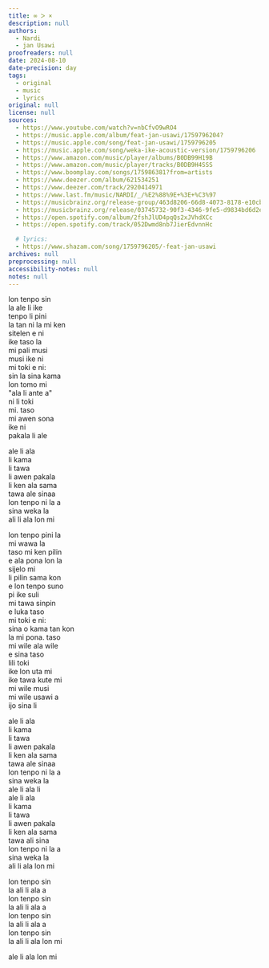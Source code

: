 ```yaml
---
title: ∞ ᐳ ×
description: null
authors:
  - Nardi
  - jan Usawi
proofreaders: null
date: 2024-08-10
date-precision: day
tags:
  - original
  - music
  - lyrics
original: null
license: null
sources:
  - https://www.youtube.com/watch?v=nbCfvO9wRO4
  - https://music.apple.com/album/feat-jan-usawi/1759796204?
  - https://music.apple.com/song/feat-jan-usawi/1759796205
  - https://music.apple.com/song/weka-ike-acoustic-version/1759796206
  - https://www.amazon.com/music/player/albums/B0DB99H19B
  - https://www.amazon.com/music/player/tracks/B0DB9H4SSS
  - https://www.boomplay.com/songs/175986381?from=artists
  - https://www.deezer.com/album/621534251
  - https://www.deezer.com/track/2920414971
  - https://www.last.fm/music/NARDI/_/%E2%88%9E+%3E+%C3%97
  - https://musicbrainz.org/release-group/463d8206-66d8-4073-8178-e10cbc0be21e
  - https://musicbrainz.org/release/03745732-90f3-4346-9fe5-d9834bd6d2e8
  - https://open.spotify.com/album/2fshJlUD4pqQs2xJVhdXCc
  - https://open.spotify.com/track/052Dwmd8nb7JierEdvnnHc

  # lyrics:
  - https://www.shazam.com/song/1759796205/-feat-jan-usawi
archives: null
preprocessing: null
accessibility-notes: null
notes: null
---
```


lon tenpo sin  \
la ale li ike  \
tenpo li pini  \
la tan ni la mi ken  \
sitelen e ni  \
ike taso la  \
mi pali musi  \
musi ike ni  \
mi toki e ni:  \
sin la sina kama  \
lon tomo mi  \
"ala li ante a"  \
ni li toki  \
mi. taso  \
mi awen sona  \
ike ni  \
pakala li ale

ale li ala  \
li kama   \
li tawa  \
li awen pakala  \
li ken ala sama  \
tawa ale sinaa  \
lon tenpo ni la a  \
sina weka la  \
ali li ala lon mi

lon tenpo pini la  \
mi wawa la  \
taso mi ken pilin  \
e ala pona lon la  \
sijelo mi  \
li pilin sama kon  \
e lon tenpo suno  \
pi ike suli  \
mi tawa sinpin  \
e luka taso  \
mi toki e ni:  \
sina o kama tan kon  \
la mi pona. taso  \
mi wile ala wile   \
e sina taso  \
lili toki  \
ike lon uta mi  \
ike tawa kute mi  \
mi wile musi  \
mi wile usawi a  \
ijo sina li

ale li ala  \
li kama   \
li tawa  \
li awen pakala  \
li ken ala sama  \
tawa ale sinaa  \
lon tenpo ni la a  \
sina weka la  \
ale li ala li  \
ale li ala  \
li kama   \
li tawa  \
li awen pakala  \
li ken ala sama  \
tawa ali sina  \
lon tenpo ni la a  \
sina weka la  \
ali li ala lon mi

lon tenpo sin  \
la ali li ala a  \
lon tenpo sin  \
la ali li ala a  \
lon tenpo sin  \
la ali li ala a  \
lon tenpo sin  \
la ali li ala lon mi

ale li ala lon mi
